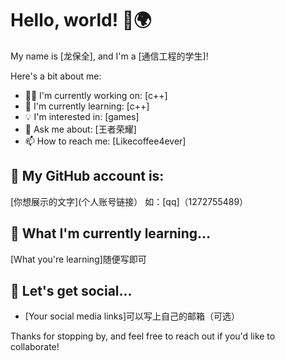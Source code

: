 # Hello, world! 👋🌍

My name is [龙保全], and I'm a [通信工程的学生]!

Here's a bit about me:

- 👩‍💻 I'm currently working on: [c++]
- 🌱 I'm currently learning: [c++]
- 💡 I'm interested in: [games]
- 💬 Ask me about: [王者荣耀]
- 📫 How to reach me: [Likecoffee4ever]

## 👷 My GitHub account is:

[你想展示的文字](个人账号链接）
如：[qq]（1272755489）

## 📖 What I'm currently learning...

[What you're learning]随便写即可

## 💭 Let's get social...

- [Your social media links]可以写上自己的邮箱（可选）

Thanks for stopping by, and feel free to reach out if you'd like to collaborate!

<!---
longbaoquan/longbaoquan is a ✨ special ✨ repository because its `README.md` (this file) appears on your GitHub profile.
You can click the Preview link to take a look at your changes.
--->
